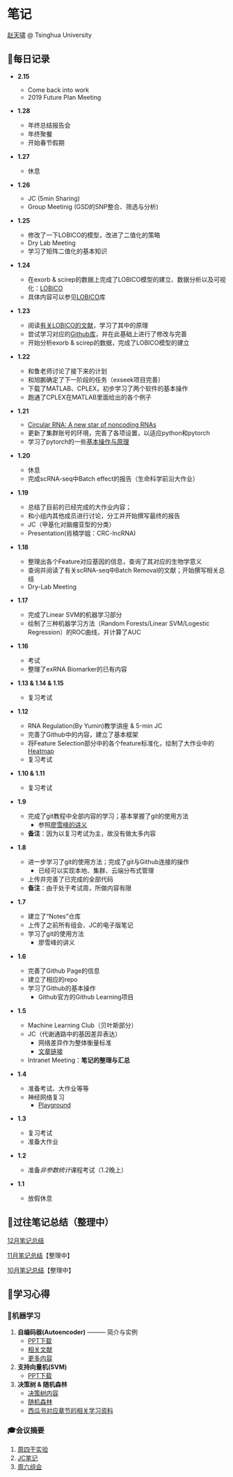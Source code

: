 # 笔记

[赵天啸](https://github.com/tsinghua-ZTX/) @ Tsinghua University

## 📖**每日记录**
- **2.15**
   - Come back into work
   - 2019 Future Plan Meeting

- **1.28**
   - 年终总结报告会
   - 年终聚餐
   - 开始春节假期

- **1.27**
   - 休息

- **1.26**
   - JC (5min Sharing)
   - Group Meetinig (GSD的SNP整合、筛选与分析)

- **1.25**
   - 修改了一下LOBICO的模型，改进了二值化的策略
   - Dry Lab Meeting
   - 学习了矩阵二值化的基本知识

- **1.24**
   - 在exorb & scirep的数据上完成了LOBICO模型的建立、数据分析以及可视化：[LOBICO](https://github.com/tsinghua-ZTX/LOBICO)
   - 具体内容可以参见[LOBICO](https://github.com/tsinghua-ZTX/LOBICO)库

- **1.23**
   - 阅读[有关LOBICO的文献](https://www.sciencedirect.com/science/article/pii/S0092867416307462)，学习了其中的原理
   - 尝试学习对应的[Github库](https://github.com/tknijnen/LOBICO)，并在此基础上进行了修改与完善
   - 开始分析exorb & scirep的数据，完成了LOBICO模型的建立

- **1.22**
   - 和鲁老师讨论了接下来的计划
   - 和旭鹏确定了下一阶段的任务（exseek项目完善）
   - 下载了MATLAB、CPLEX，初步学习了两个软件的基本操作
   - 跑通了CPLEX在MATLAB里面给出的各个例子

- **1.21**
   - [Circular RNA: A new star of noncoding RNAs](https://cloud.tsinghua.edu.cn/lib/5c9aa4b1-facf-4466-9b74-81a0fe5678da/file/2.Literature%20Reading/2.%20exRNA/circRNA/circRNA%20analysis/Circular%20RNA-%20A%20new%20star%20of%20noncoding%20RNAs.pdf)
   - 更新了集群账号的环境，完善了各项设置，以适应python和pytorch
   - 学习了pytorch的一些[基本操作与原理](https://www.pytorchtutorial.com/pytorch-60-minuites/)

- **1.20**
   - 休息
   - 完成scRNA-seq中Batch effect的报告（生命科学前沿大作业）

- **1.19**
   - 总结了目前的已经完成的大作业内容；
   - 和小组内其他成员进行讨论，分工并开始撰写最终的报告
   - JC（甲基化对脑瘤亚型的分类）
   - Presentation(肖楠学姐：CRC-lncRNA)

- **1.18**
   - 整理出各个Feature对应基因的信息，查询了其对应的生物学意义
   - 查询并阅读了有关scRNA-seq中Batch Removal的文献；开始撰写相关总结
   - Dry-Lab Meeting

- **1.17**
   - 完成了Linear SVM的机器学习部分
   - 绘制了三种机器学习方法（Random Forests/Linear SVM/Logestic Regression）的ROC曲线，并计算了AUC

- **1.16**
   - 考试
   - 整理了exRNA Biomarker的已有内容

- **1.13 & 1.14 & 1.15**
   - 复习考试

- **1.12**
   - RNA Regulation(By Yumin)教学讲座 & 5-min JC
   - 完善了Github中的内容，建立了基本框架
   - 将Feature Selection部分中的各个feature标准化，绘制了大作业中的[Heatmap](https://github.com/tsinghua-ZTX/Bioinfos/blob/master/pipeline/Output/final_heatmap.pdf)
   - 复习考试

- **1.10 & 1.11**
   - 复习考试

- **1.9**
   - 完成了git教程中全部内容的学习；基本掌握了git的使用方法
      - 参照[廖雪峰的讲义](https://www.liaoxuefeng.com/wiki/0013739516305929606dd18361248578c67b8067c8c017b000)
   - **备注**：因为以复习考试为主，故没有做太多内容

- **1.8**
   - 进一步学习了git的使用方法；完成了git与Github连接的操作
      - 已经可以实现本地、集群、云端分布式管理
   - 上传并完善了已完成的全部代码
   - **备注**：由于处于考试周，所做内容有限

- **1.7**
   - 建立了“Notes”仓库
   - 上传了之前所有组会、JC的电子版笔记
   - 学习了git的使用方法
      - 廖雪峰的讲义

- **1.6**
   - 完善了Github Page的信息
   - 建立了相应的repo
   - 学习了Github的基本操作
      - Github官方的Github Learning项目

- **1.5**
   - Machine Learning Club（贝叶斯部分）
   - JC（代谢通路中的基因差异表达）
      - 网络差异作为整体衡量标准
      - [文章链接](https://cloud.tsinghua.edu.cn/lib/5c9aa4b1-facf-4466-9b74-81a0fe5678da/file/2.Literature%20Reading/Journal%20Club/2018.12.29/Binbin/Rosario%20et%20al.%20-%202018%20-%20Pan-cancer%20analysis%20of%20transcriptional%20metabolic%20d.pdf)
   - Intranet Meeting：**笔记的整理与汇总**

- **1.4**
   - 准备考试、大作业等等
   - 神经网络复习
      - [Playground](http://playground.tensorflow.org)

- **1.3**
   - 复习考试
   - 准备大作业

- **1.2** 
   - 准备*非参数统计*课程考试（1.2晚上）

- **1.1**
   - 放假休息

## 💾过往笔记总结（整理中）

[12月笔记总结](https://github.com/tsinghua-ZTX/Notes/blob/master/Log_1812.md)

[11月笔记总结](https://github.com/tsinghua-ZTX/Notes/blob/master/Log_1811.md)【整理中】

[10月笔记总结](https://github.com/tsinghua-ZTX/Notes/blob/master/Log_1810.md)【整理中】

## 🚩学习心得
### 🤖机器学习
1. **自编码器(Autoencoder)** ——— 简介与实例
   - [PPT下载](https://github.com/tsinghua-ZTX/Notes/blob/master/MachineLearning/JC_12.22.pptx?raw=true)
   - [相关文献](https://cloud.tsinghua.edu.cn/lib/5c9aa4b1-facf-4466-9b74-81a0fe5678da/file/2.Literature%20Reading/Journal%20Club/2018.12.15/Binbin/Lopez%20et%20al.%20-%202018%20-%20Deep%20generative%20modeling%20for%20single-cell%20transcrip.pdf)
   - [更多内容](https://github.com/tsinghua-ZTX/Notes/tree/master/MachineLearning)
2. **支持向量机(SVM)**
   - [PPT下载](https://cloud.tsinghua.edu.cn/lib/5c9aa4b1-facf-4466-9b74-81a0fe5678da/file/2.Literature%20Reading/Journal%20Club/2018.12.22/SVM.pptx?dl=1)
3. **决策树 & 随机森林**
   - [决策树内容](https://github.com/tsinghua-ZTX/Notes/blob/master/Sat.%20Group%20Meeting/12.15%20Decison%20Tree.md)
   - [随机森林](https://github.com/tsinghua-ZTX/Notes/blob/master/Sat.%20Group%20Meeting/12.29%20Random%20Forest.md)
   - [西瓜书对应章节的相关学习资料](https://blog.csdn.net/black_shuang/article/details/80666520)


### 🎓会议摘要
1. [周四干实验](https://github.com/tsinghua-ZTX/Notes/tree/master/Dry%20Lab.%20Meeting)
2. [JC笔记](https://github.com/tsinghua-ZTX/Notes/tree/master/Journal%20Club)
3. [周六组会](https://github.com/tsinghua-ZTX/Notes/tree/master/Sat.%20Group%20Meeting)

